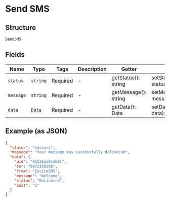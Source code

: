 
# Send SMS

## Structure

`SendSMS`

## Fields

| Name | Type | Tags | Description | Getter | Setter |
|  --- | --- | --- | --- | --- | --- |
| `status` | `string` | Required | - | getStatus(): string | setStatus(string status): void |
| `message` | `string` | Required | - | getMessage(): string | setMessage(string message): void |
| `data` | [`Data`](/doc/models/data.md) | Required | - | getData(): Data | setData(Data data): void |

## Example (as JSON)

```json
{
  "status": "success",
  "message": "Your message was successfully delivered",
  "data": {
    "uid": "61536aa9cab81",
    "to": "0972150298",
    "from": "ExciteSMS",
    "message": "Welcome",
    "status": "Delivered",
    "cost": "1"
  }
}
```


